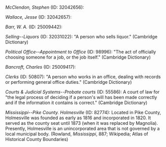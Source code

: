 *McClendon, Stephen* (ID: 32042656): 

*Wallace, Jesse* (ID: 32042657): 

*Barr, W. A.* (ID: 25009442): 

*Selling--Liquors* (ID: 32031022): "A person who sells liquor." (Cambridge Dictionary)

*Political Office--Appointment to Office* (ID: 98996): "The act of officially choosing someone for a job, or the job itself." (Cambridge Dictionary)

*Bancroft, Charles* (ID: 25009417): 

*Clerks* (ID: 50807): "A person who works in an office, dealing with records or performing general office duties." (Cambridge Dictionary)

*Courts & Judicial Systems--Probate courts* (ID: 55586): A court of law for "the legal process of deciding if a person's will has been made correctly and if the information it contains is correct." (Cambridge Dictionary)

*Mississippi--Pike County. Holmesville* (ID: 82774): Located in Pike County, Holmesville was founded as early as 1816 and incorporated in 1820. It served as the county seat until 1873 (when it was replaced by Magnolia). Presently, Holmesville is an unincorporated area that is not governed by a local municipal body. (Rowland, <i>Mississippi</i>, 887; Wikipedia; Atlas of Historical County Boundaries)

